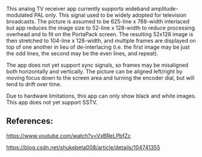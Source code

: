 This analog TV receiver app currently supports wideband amplitude-modulated PAL only. This signal used to be widely adopted for television broadcasts.  The picture is assumed to be 625-line x 768-width interlaced but app reduces the image size to 52-line x 128-width to reduce processing overhead and to fit on the PortaPack screen.  The resulting 52x128 image is then stretched to 104-line x 128-width, and multiple frames are displayed on top of one another in lieu of de-interlacing (i.e. the first image may be just the odd lines, the second may be the even lines, and repeat).

The app does not yet support sync signals, so frames may be misaligned both horizontally and vertically.  The picture can be aligned left/right by moving focus down to the screen area and turning the encoder dial, but will tend to drift over time.

Due to hardware limitations, this app can only show black and white images.  This app does not yet support SSTV.

## References:

https://www.youtube.com/watch?v=VxBReLPbfZc

https://blog.csdn.net/shukebeta008/article/details/104741355
